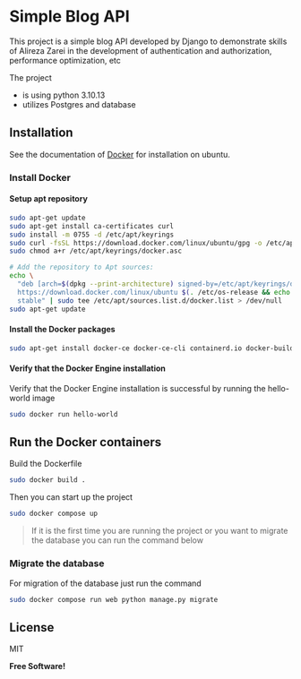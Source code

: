 # Simple Blog API

This project is a simple blog API developed by Django to demonstrate skills of Alireza Zarei in the development of authentication and authorization, performance optimization, etc

The project
- is using python 3.10.13
- utilizes Postgres and database

## Installation

See the documentation of [Docker](https://docs.docker.com/engine/install/ubuntu/) for installation on ubuntu.

### Install Docker
#### Setup apt repository

```sh
sudo apt-get update
sudo apt-get install ca-certificates curl
sudo install -m 0755 -d /etc/apt/keyrings
sudo curl -fsSL https://download.docker.com/linux/ubuntu/gpg -o /etc/apt/keyrings/docker.asc
sudo chmod a+r /etc/apt/keyrings/docker.asc

# Add the repository to Apt sources:
echo \
  "deb [arch=$(dpkg --print-architecture) signed-by=/etc/apt/keyrings/docker.asc]\
  https://download.docker.com/linux/ubuntu $(. /etc/os-release && echo "$VERSION_CODENAME") \
  stable" | sudo tee /etc/apt/sources.list.d/docker.list > /dev/null
sudo apt-get update
```

#### Install the Docker packages
```sh
sudo apt-get install docker-ce docker-ce-cli containerd.io docker-buildx-plugin docker-compose-plugin
```

#### Verify that the Docker Engine installation
Verify that the Docker Engine installation is successful by running the hello-world image
```sh
sudo docker run hello-world
```

## Run the Docker containers

Build the Dockerfile
```sh
sudo docker build .
```

Then you can start up the project

```sh
sudo docker compose up
```

> If it is the first time you are running the project or you want to migrate the database you can run the
>  command below

### Migrate the database
For migration of the database just run the command

```sh
sudo docker compose run web python manage.py migrate
```

## License

MIT

**Free Software!**